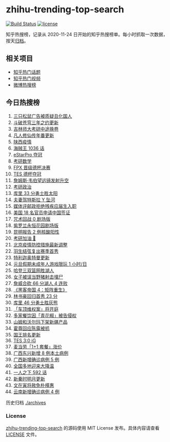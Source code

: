 # zhihu-trending-top-search

[![Build Status](https://github.com/justjavac/zhihu-trending-top-search/workflows/ci/badge.svg?branch=main)](https://github.com/justjavac/zhihu-trending-top-search/actions)
[![license](https://img.shields.io/github/license/justjavac/zhihu-trending-top-search)](https://github.com/justjavac/zhihu-trending-top-search/blob/main/LICENSE)

知乎热搜榜，记录从 2020-11-24 日开始的知乎热搜榜单。每小时抓取一次数据，按天[归档](./archives)。

## 相关项目

- [知乎热门话题](https://github.com/justjavac/zhihu-trending-hot-questions)
- [知乎热门视频](https://github.com/justjavac/zhihu-trending-hot-video)
- [微博热搜榜](https://github.com/justjavac/weibo-trending-hot-search)

## 今日热搜榜

<!-- BEGIN -->
<!-- 最后更新时间 Sun Dec 26 2021 22:08:11 GMT+0800 (China Standard Time) -->

1. [三只松鼠广告被质疑丑化国人](https://www.zhihu.com/search?q=三只松鼠)
1. [斗破苍穹三年之约更新](https://www.zhihu.com/search?q=斗破苍穹三年之约)
1. [吉林师大考研中途换卷](https://www.zhihu.com/search?q=吉林师大考研)
1. [凡人修仙传年番更新](https://www.zhihu.com/search?q=凡人修仙传)
1. [陕西疫情](https://www.zhihu.com/search?q=陕西疫情)
1. [海贼王 1036 话](https://www.zhihu.com/search?q=海贼王)
1. [eStarPro 夺冠](https://www.zhihu.com/search?q=kpl)
1. [考研数学](https://www.zhihu.com/search?q=考研数学)
1. [FPX 晋级德杯决赛](https://www.zhihu.com/search?q=德杯)
1. [TES 德杯夺冠](https://www.zhihu.com/search?q=德杯)
1. [詹姆斯·韦伯望远镜发射升空](https://www.zhihu.com/search?q=韦伯望远镜)
1. [考研政治](https://www.zhihu.com/search?q=考研政治)
1. [库里 33 分勇士胜太阳](https://www.zhihu.com/search?q=勇士)
1. [夫妻驾特斯拉 Y 坠河](https://www.zhihu.com/search?q=特斯拉坠河)
1. [媒体评邮政拒绝残疾应届生入职](https://www.zhihu.com/search?q=残疾应届生)
1. [美国 18 名官员申请中国签证](https://www.zhihu.com/search?q=美国官员申请签证)
1. [咒术回战 0 剧场版](https://www.zhihu.com/search?q=咒术回战0)
1. [紫罗兰永恒花园剧场版](https://www.zhihu.com/search?q=紫罗兰永恒花园)
1. [昆明报告 2 例核酸阳性](https://www.zhihu.com/search?q=昆明疫情)
1. [考研加油 💪](https://www.zhihu.com/search?q=考研倒计时)
1. [北京疫情防控措施最新调整](https://www.zhihu.com/search?q=北京疫情防控措施)
1. [羽生结弦复出赛季首秀](https://www.zhihu.com/search?q=羽生结弦)
1. [特利迦奥特曼更新](https://www.zhihu.com/search?q=特利迦奥特曼)
1. [元旦假期未成年人游戏限玩 1 小时/日](https://www.zhihu.com/search?q=未成年人游戏限玩)
1. [哈登三双篮网胜湖人](https://www.zhihu.com/search?q=湖人)
1. [女子被误当野猪射击埋尸](https://www.zhihu.com/search?q=女子被当野猪射击)
1. [詹威合砍 66 分湖人 4 连败](https://www.zhihu.com/search?q=湖人)
1. [《黑客帝国 4：矩阵重生》](https://www.zhihu.com/search?q=黑客帝国4)
1. [林书豪回归首秀 23 分](https://www.zhihu.com/search?q=林书豪)
1. [库里 46 分勇士胜灰熊](https://www.zhihu.com/search?q=勇士)
1. [「车顶维权案」将开庭](https://www.zhihu.com/search?q=车顶维权案)
1. [多家餐饮因「青花椒」被告侵权](https://www.zhihu.com/search?q=青花椒)
1. [山姆和沃尔玛下架新疆产品](https://www.zhihu.com/search?q=山姆下架新疆产品)
1. [霍尊回应陈露被抓](https://www.zhihu.com/search?q=霍尊回应)
1. [国王排名更新](https://www.zhihu.com/search?q=国王排名)
1. [TES 3:0 iG](https://www.zhihu.com/search?q=tes)
1. [麦当劳「1+1 套餐」涨价](https://www.zhihu.com/search?q=麦当劳涨价)
1. [广西东兴新增 8 例本土病例](https://www.zhihu.com/search?q=广西疫情)
1. [广西新增确诊病例 5 例](https://www.zhihu.com/search?q=广西疫情)
1. [全国多地迎来大降温](https://www.zhihu.com/search?q=降温)
1. [一人之下 592 话](https://www.zhihu.com/search?q=一人之下)
1. [新秦时明月更新](https://www.zhihu.com/search?q=新秦时明月)
1. [文在寅将赦免朴槿惠](https://www.zhihu.com/search?q=朴槿惠)
1. [云南新增确诊病例 4 例](https://www.zhihu.com/search?q=云南疫情)

<!-- END -->

历史归档 [./archives](./archives)

### License

[zhihu-trending-top-search](https://github.com/justjavac/zhihu-trending-top-search)
的源码使用 MIT License 发布。具体内容请查看 [LICENSE](./LICENSE) 文件。
